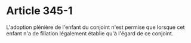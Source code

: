 # Article 345-1

L'adoption plénière de l'enfant du conjoint n'est permise que lorsque cet enfant n'a de filiation légalement établie qu'à l'égard de ce conjoint.
